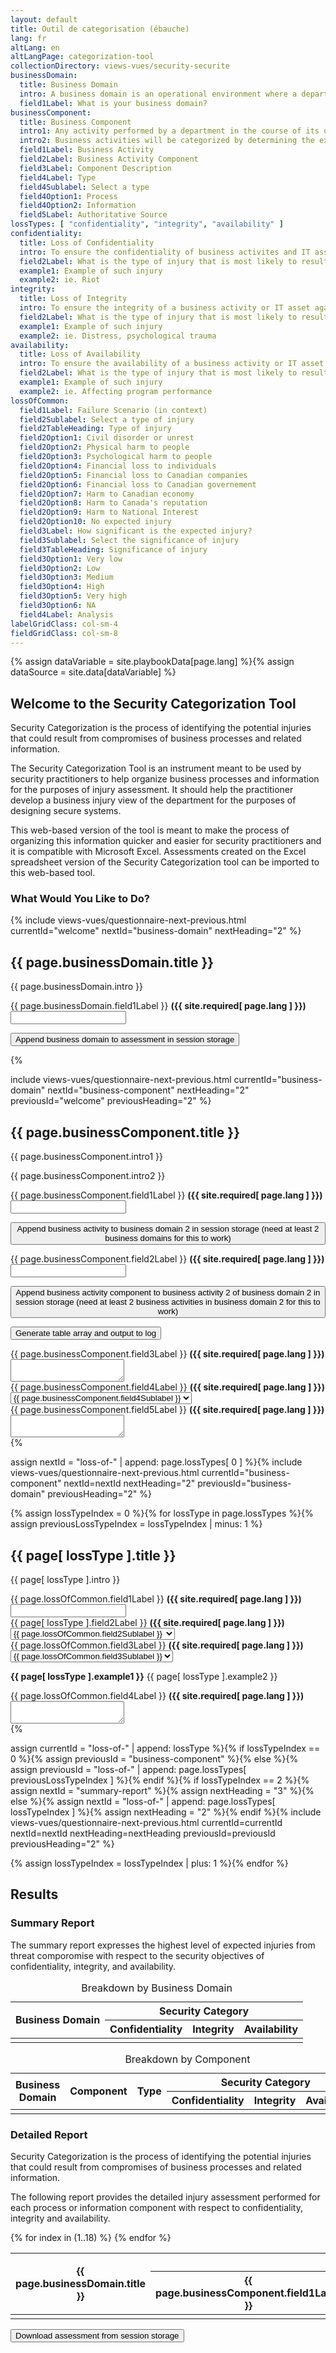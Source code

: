 ```yaml
---
layout: default
title: Outil de categorisation (ébauche)
lang: fr
altLang: en
altLangPage: categorization-tool
collectionDirectory: views-vues/security-securite
businessDomain:
  title: Business Domain
  intro: A business domain is an operational environment where a department performs business activities supporting common organizational objectives.
  field1Label: What is your business domain?
businessComponent:
  title: Business Component
  intro1: Any activity performed by a department in the course of its operations to deliver or support the delivery of its programs or services. A business activity is composed of one or several business processes and related information assets.
  intro2: Business activities will be categorized by determining the expected injuries from IT-related threat compromise to the national and non-national interests that the business activities serve, and then determining the lveral of these expected injuries.
  field1Label: Business Activity
  field2Label: Business Activity Component
  field3Label: Component Description
  field4Label: Type
  field4Sublabel: Select a type
  field4Option1: Process
  field4Option2: Information
  field5Label: Authoritative Source
lossTypes: [ "confidentiality", "integrity", "availability" ]
confidentiality:
  title: Loss of Confidentiality
  intro: To ensure the confidentiality of business activites and IT assets against a specified set of theats in order to prevent injury to national interests or non-national interests.
  field2Label: What is the type of injury that is most likely to result from a loss of confidentiality?
  example1: Example of such injury
  example2: ie. Riot
integrity:
  title: Loss of Integrity
  intro: To ensure the integrity of a business activity or IT asset against a specified set of threats in order to prevent injury to national interests or non-national interests.
  field2Label: What is the type of injury that is most likely to result from a loss of integrity?
  example1: Example of such injury
  example2: ie. Distress, psychological trauma
availability:
  title: Loss of Availability
  intro: To ensure the availability of a business activity or IT asset against a specified set of threats in order to prevent injury to national interests or non-national interests.
  field2Label: What is the type of injury that is most likely to result from a loss of availability?
  example1: Example of such injury
  example2: ie. Affecting program performance
lossOfCommon:
  field1Label: Failure Scenario (in context)
  field2Sublabel: Select a type of injury
  field2TableHeading: Type of injury
  field2Option1: Civil disorder or unrest
  field2Option2: Physical harm to people
  field2Option3: Psychological harm to people
  field2Option4: Financial loss to individuals
  field2Option5: Financial loss to Canadian companies
  field2Option6: Financial loss to Canadian governement
  field2Option7: Harm to Canadian economy
  field2Option8: Harm to Canada's reputation
  field2Option9: Harm to National Interest
  field2Option10: No expected injury
  field3Label: How significant is the expected injury?
  field3Sublabel: Select the significance of injury
  field3TableHeading: Significance of injury
  field3Option1: Very low
  field3Option2: Low
  field3Option3: Medium
  field3Option4: High
  field3Option5: Very high
  field3Option6: NA
  field4Label: Analysis
labelGridClass: col-sm-4
fieldGridClass: col-sm-8
---
```

{% assign dataVariable = site.playbookData[page.lang] %}{%
assign dataSource = site.data[dataVariable] %}

<section id="welcome-section">

## Welcome to the Security Categorization Tool

Security Categorization is the process of identifying the potential injuries that could result from compromises of business processes and related information.

The Security Categorization Tool is an instrument meant to be used by security practitioners to help organize business processes and information for the purposes of injury assessment. It should help the practitioner develop a business injury view of the department for the purposes of designing secure systems.

This web-based version of the tool is meant to make the process of organizing this information quicker and easier for security practitioners and it is compatible with Microsoft Excel. Assessments created on the Excel spreadsheet version of the Security Categorization tool can be imported to this web-based tool.

<section>

### What Would You Like to Do?

<!-- Button for revealing the next section and hiding the current one -->
{% include views-vues/questionnaire-next-previous.html currentId="welcome" nextId="business-domain" nextHeading="2" %}

</section>

<section id="business-domain-section" class="hidden wb-frmvld">
<form id="business-domain-form" class="form-horizontal" method="post">

## {{ page.businessDomain.title }}

{{ page.businessDomain.intro }}

<div class="form-group" markdown="0">
<label for="business-domain-1" class="required {{ page.labelGridClass }}"><span class="field-name">{{ page.businessDomain.field1Label }}</span> <strong class="required">({{ site.required[ page.lang ] }})</strong></label>
<div class="{{ page.fieldGridClass }}">
<input name="business-domain-1" id="business-domain-1" type="text" required="required" pattern=".{2,}" data-rule-minlength="2" />
</div>
</div>

<button type="button" class="btn btn-primary wb-format-gen" data-wb-format-gen='{ "type": "session-storage", "key": "assessment", "source": "form-state", "container": "#business-domain-form", "action": "append" }'>Append business domain to assessment in session storage</button>

<!-- Buttons for revealing the next/previous section and hiding the current one -->{%
include views-vues/questionnaire-next-previous.html currentId="business-domain" nextId="business-component" nextHeading="2" previousId="welcome" previousHeading="2" %}
</form>
</section>

<section id="business-component-section" class="hidden wb-frmvld">
<form id="business-component-form" class="form-horizontal" method="post">

## {{ page.businessComponent.title }}

{{ page.businessComponent.intro1 }}

{{ page.businessComponent.intro2 }}

<!-- Temporary div for purpose of creating container for the button. Remove when testing is done -->
<div id="business-activity-container">

<div class="form-group" markdown="0">
<label for="business-component-1" class="required {{ page.labelGridClass }}"><span class="field-name">{{ page.businessComponent.field1Label }}</span> <strong class="required">({{ site.required[ page.lang ] }})</strong></label>
<div class="{{ page.fieldGridClass }}">
<input name="business-component-1" id="business-component-1" type="text" required="required" pattern=".{2,}" data-rule-minlength="2" />
</div>
</div>

</div>

<!-- TODO Figure out how to create this button on the fly for different business domains. So have one button for creating business acitivities for each business domain -->
<button type="button" class="btn btn-primary wb-format-gen" data-wb-format-gen='{ "type": "session-storage", "key": "assessment", "indexesKeys": [ 1, 0, "activities" ], "source": "form-state", "container": "#business-activity-container", "action": "append" }'>Append business activity to business domain 2 in session storage (need at least 2 business domains for this to work)</button>

<!-- Temporary div for purpose of creating container for the button. Remove when testing is done -->
<div id="business-activity-component-container">

<div class="form-group" markdown="0">
<label for="business-component-2" class="required {{ page.labelGridClass }}"><span class="field-name">{{ page.businessComponent.field2Label }}</span> <strong class="required">({{ site.required[ page.lang ] }})</strong></label>
<div class="{{ page.fieldGridClass }}">
<input name="business-component-2" id="business-component-2" type="text" required="required" pattern=".{2,}" data-rule-minlength="2" />
</div>
</div>

</div>

<!-- TODO Figure out how to create this button on the fly for different business activities. So have one button for creating business acitivity components for each business activity -->

<button type="button" class="btn btn-primary wb-format-gen" data-wb-format-gen='{ "type": "session-storage", "key": "assessment", "indexesKeys": [ 1, 0, "activities", 1, 0, "components" ], "source": "form-state", "container": "#business-activity-component-container", "action": "append" }'>Append business activity component to business activity 2 of business domain 2 in session storage (need at least 2 business activities in business domain 2 for this to work)</button>

<!-- TODO Build better mechanism for displaying table -->
<button type="button" class="btn btn-primary wb-format-gen" data-wb-format-gen='{ "action": "set-table-rows", "source": "session-storage", "key": "assessment", "tableColSpecs": [
  { "relativeToColumn": -1, "dataContainerSource": [], "dataElementSource": [ 0, "state" ] },
  { "relativeToColumn": 0, "dataContainerSource": [ "activities" ], "dataElementSource": [ 0, "state" ] },
  { "relativeToColumn": 1, "dataContainerSource": [ 0, "components" ], "dataElementSource": [ 0, "state" ] }
], "container": "#detailed-assessment-section tbody" }'>Generate table array and output to log</button>

<div class="form-group" markdown="0">
<label for="business-component-3" class="required {{ page.labelGridClass }}"><span class="field-name">{{ page.businessComponent.field3Label }}</span> <strong class="required">({{ site.required[ page.lang ] }})</strong></label>
<div class="{{ page.fieldGridClass }}">
<textarea name="business-component-3" id="business-component-3" required="required"></textarea>
</div>
</div>

<div class="form-group" markdown="0">
<label for="business-component-4" class="required {{ page.labelGridClass }}"><span class="field-name">{{ page.businessComponent.field4Label }}</span> <strong class="required">({{ site.required[ page.lang ] }})</strong></label>
<div class="{{ page.fieldGridClass }}">
<select class="form-control" id="business-component-4" name="business-component-4" required="required">
<option label="{{ page.businessComponent.field4Sublabel }}"></option>
<option value="1">{{ page.businessComponent.field4Option1 }}</option>
<option value="2">{{ page.businessComponent.field4Option2 }}</option>
</select>
</div>
</div>

<div class="form-group" markdown="0">
<label for="business-component-5" class="required {{ page.labelGridClass }}"><span class="field-name">{{ page.businessComponent.field5Label }}</span> <strong class="required">({{ site.required[ page.lang ] }})</strong></label>
<div class="{{ page.fieldGridClass }}">
<textarea name="business-component-5" id="business-component-5" required="required"></textarea>
</div>
</div>

<!-- Buttons for revealing the next/previous section and hiding the current one -->{%
assign nextId = "loss-of-" | append: page.lossTypes[ 0 ] %}{%
include views-vues/questionnaire-next-previous.html currentId="business-component" nextId=nextId nextHeading="2" previousId="business-domain" previousHeading="2" %}
</form>
</section>

{% assign lossTypeIndex = 0 %}{%
for lossType in page.lossTypes %}{%
  assign previousLossTypeIndex = lossTypeIndex | minus: 1 %}
<section id="loss-of-{{ lossType }}-section" class="hidden wb-frmvld">
<form id="loss-of-{{ lossType }}-form" class="form-horizontal" method="post">

## {{ page[ lossType ].title }}

{{ page[ lossType ].intro }}

<div class="form-group" markdown="0">
<label for="loss-of-{{ lossType }}-1" class="required {{ page.labelGridClass }}"><span class="field-name">{{ page.lossOfCommon.field1Label }}</span> <strong class="required">({{ site.required[ page.lang ] }})</strong></label>
<div class="{{ page.fieldGridClass }}">
<input name="loss-of-{{ lossType }}-1" id="loss-of-{{ lossType }}-1" type="text" required="required" pattern=".{2,}" data-rule-minlength="2" />
</div>
</div>

<div class="form-group" markdown="0">
<label for="loss-of-{{ lossType }}-2" class="required {{ page.labelGridClass }}"><span class="field-name">{{ page[ lossType ].field2Label }}</span> <strong class="required">({{ site.required[ page.lang ] }})</strong></label>
<div class="{{ page.fieldGridClass }}">
<select class="form-control" id="loss-of-{{ lossType }}-2" name="loss-of-{{ lossType }}-2" required="required">
<option label="{{ page.lossOfCommon.field2Sublabel }}"></option>
<option value="1">{{ page.lossOfCommon.field2Option1 }}</option>
<option value="2">{{ page.lossOfCommon.field2Option2 }}</option>
<option value="3">{{ page.lossOfCommon.field2Option3 }}</option>
<option value="4">{{ page.lossOfCommon.field2Option4 }}</option>
<option value="5">{{ page.lossOfCommon.field2Option5 }}</option>
<option value="6">{{ page.lossOfCommon.field2Option6 }}</option>
<option value="7">{{ page.lossOfCommon.field2Option7 }}</option>
<option value="8">{{ page.lossOfCommon.field2Option8 }}</option>
<option value="9">{{ page.lossOfCommon.field2Option9 }}</option>
<option value="10">{{ page.lossOfCommon.field2Option10 }}</option>
</select>
</div>
</div>

<div class="form-group" markdown="0">
<label for="loss-of-{{ lossType }}-3" class="required {{ page.labelGridClass }}"><span class="field-name">{{ page.lossOfCommon.field3Label }}</span> <strong class="required">({{ site.required[ page.lang ] }})</strong></label>
<div class="{{ page.fieldGridClass }}">
<select class="form-control" id="loss-of-{{ lossType }}-3" name="loss-of-{{ lossType }}-3" required="required">
<option label="{{ page.lossOfCommon.field3Sublabel }}"></option>
<option value="1">{{ page.lossOfCommon.field3Option1 }}</option>
<option value="2">{{ page.lossOfCommon.field3Option2 }}</option>
<option value="3">{{ page.lossOfCommon.field3Option3 }}</option>
<option value="4">{{ page.lossOfCommon.field3Option4 }}</option>
<option value="5">{{ page.lossOfCommon.field3Option5 }}</option>
<option value="6">{{ page.lossOfCommon.field3Option6 }}</option>
</select>
</div>
</div>

**{{ page[ lossType ].example1 }}** {{ page[ lossType ].example2 }}

<div class="form-group" markdown="0">
<label for="loss-of-{{ lossType }}-4" class="required {{ page.labelGridClass }}"><span class="field-name">{{ page.lossOfCommon.field4Label }}</span> <strong class="required">({{ site.required[ page.lang ] }})</strong></label>
<div class="{{ page.fieldGridClass }}">
<textarea name="loss-of-{{ lossType }}-4" id="loss-of-{{ lossType }}-4" required="required"></textarea>
</div>
</div>

<!-- Buttons for revealing the next/previous section and hiding the current one (except for the last section which doesn't have a next button) -->{%
  assign currentId = "loss-of-" | append: lossType %}{%
  if lossTypeIndex == 0 %}{%
    assign previousId = "business-component" %}{%
  else %}{%
    assign previousId = "loss-of-" | append: page.lossTypes[ previousLossTypeIndex ] %}{%
  endif %}{%
  if lossTypeIndex == 2 %}{%
    assign nextId = "summary-report" %}{%
    assign nextHeading = "3" %}{%
  else %}{%
    assign nextId = "loss-of-" | append: page.lossTypes[ lossTypeIndex ] %}{%
    assign nextHeading = "2" %}{%
  endif %}{%
  include views-vues/questionnaire-next-previous.html currentId=currentId nextId=nextId nextHeading=nextHeading previousId=previousId previousHeading="2" %}
</form>
</section>{%
  assign lossTypeIndex = lossTypeIndex | plus: 1 %}{%
endfor %}

<section id="results-section">

## Results

<section id="summary-report-section">

### Summary Report

The summary report expresses the highest level of expected injuries from threat comporomise with respect to the security objectives of confidentiality, integrity, and availability.

<table class="table table-bordered">
<caption>Breakdown by Business Domain</caption>
<thead>
<tr>
<th rowspan="2">Business Domain</th>
<th colspan="3" class="text-center">Security Category</th>
</tr>
<tr>
<th class="text-center">Confidentiality</th>
<th class="text-center">Integrity</th>
<th class="text-center">Availability</th>
</tr>
</thead>
<tbody>
<tr>
<td></td>
<td class="text-center"></td>
<td class="text-center"></td>
<td class="text-center"></td>
</tr>
</tbody>
</table>

<table class="table table-bordered">
<caption>Breakdown by Component</caption>
<thead>
<tr>
<th rowspan="2">Business Domain</th>
<th rowspan="2">Component</th>
<th rowspan="2" class="text-center">Type</th>
<th colspan="3" class="text-center">Security Category</th>
</tr>
<tr>
<th class="text-center">Confidentiality</th>
<th class="text-center">Integrity</th>
<th class="text-center">Availability</th>
</tr>
</thead>
<tbody>
<tr>
<td></td>
<td></td>
<td class="text-center"></td>
<td class="text-center"></td>
<td class="text-center"></td>
<td class="text-center"></td>
</tr>
</tbody>
</table>

</section>

<section id="detailed-report-section">

### Detailed Report

Security Categorization is the process of identifying the potential injuries that could result from compromises of business processes and related information.

The following report provides the detailed injury assessment performed for each process or information component with respect to confidentiality, integrity and availability.

<table class="table table-bordered">
<thead>
<tr>
<th rowspan="2">{{ page.businessDomain.title }}</th>
<th colspan="5" class="text-center">{{ page.businessComponent.title }}</th>
<th colspan="4" class="text-center">{{ page.confidentiality.title }}</th>
<th colspan="4" class="text-center">{{ page.integrity.title }}</th>
<th colspan="4" class="text-center">{{ page.availability.title }}</th>
</tr>
<tr>
<th>{{ page.businessComponent.field1Label }}</th>
<th>{{ page.businessComponent.field2Label }}</th>
<th>{{ page.businessComponent.field3Label }}</th>
<th>{{ page.businessComponent.field4Label }}</th>
<th>{{ page.businessComponent.field5Label }}</th>
<!-- {{ page.confidentiality.title }} -->
<th>{{ page.lossOfCommon.field1Label }}</th>
<th>{{ page.lossOfCommon.field2TableHeading }}</th>
<th>{{ page.lossOfCommon.field3TableHeading }}</th>
<th>{{ page.lossOfCommon.field4Label }}</th>
<!-- {{ page.integrity.title }} -->
<th>{{ page.lossOfCommon.field1Label }}</th>
<th>{{ page.lossOfCommon.field2TableHeading }}</th>
<th>{{ page.lossOfCommon.field3TableHeading }}</th>
<th>{{ page.lossOfCommon.field4Label }}</th>
<!-- {{ page.availability.title }} -->
<th>{{ page.lossOfCommon.field1Label }}</th>
<th>{{ page.lossOfCommon.field2TableHeading }}</th>
<th>{{ page.lossOfCommon.field3TableHeading }}</th>
<th>{{ page.lossOfCommon.field4Label }}</th>
</tr>
</thead>
<tbody>
<tr>{%
for index in (1..18) %}
<td></td>{%
endfor %}
</tr>
</tbody>
</table>

<button type="button" class="btn btn-primary wb-format-gen" data-wb-format-gen='{ "type": "json", "filename": "check-session-storage", "source": "session-storage", "key": "assessment" }'>Download assessment from session storage</button>

</section>

</section>

